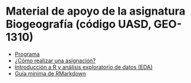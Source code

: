 # Material de apoyo de la asignatura Biogeografía (código UASD, GEO-1310)

* [Programa](programa-biogeografia-geo1310.md)
* [¿Cómo realizar una asignación?](ref/como-hacer-una-asignacion.md)
* [Introducción a R y análisis exploratorio de datos (EDA)](ref/introduccion-a-r.md)
* [Guía mínima de RMarkdown](ref/guia-minima-de-rmarkdown.md)